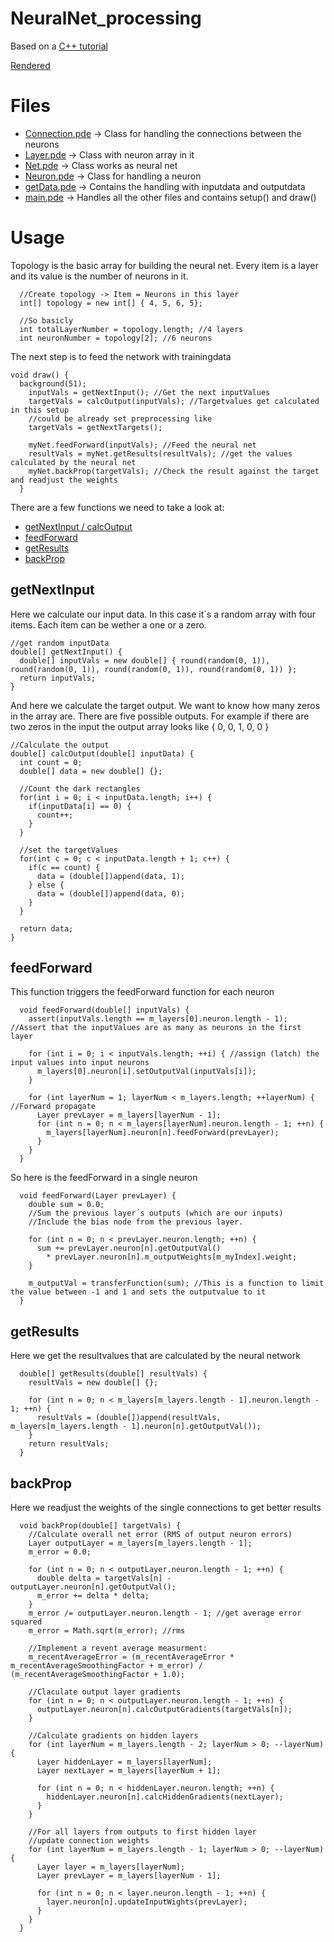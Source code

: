 # NeuralNet_processing

Based on a <a href="https://github.com/fasc8/NeuralNet_C-">C++ tutorial</a>

<a href="/images/MainFrame.png">Rendered</a>

# Files
- <a href="/main/Connection.pde">Connection.pde</a> -> Class for handling the connections between the neurons  
- <a href="/main/Layer.pde">Layer.pde</a> -> Class with neuron array in it  
- <a href="/main/Net.pde">Net.pde</a> -> Class works as neural net  
- <a href="/main/Neuron.pde">Neuron.pde</a> -> Class for handling a neuron  
- <a href="/main/getData.pde">getData.pde</a> -> Contains the handling with inputdata and outputdata  
- <a href="/main/main.pde">main.pde</a> -> Handles all the other files and contains setup() and draw()

# Usage

Topology is the basic array for building the neural net.
Every item is a layer and its value is the number of neurons in it.

```processing
  //Create topology -> Item = Neurons in this layer
  int[] topology = new int[] { 4, 5, 6, 5};
  
  //So basicly
  int totalLayerNumber = topology.length; //4 layers
  int neuronNumber = topology[2]; //6 neurons
```

The next step is to feed the network with trainingdata

```processing
void draw() {
  background(51);
    inputVals = getNextInput(); //Get the next inputValues
    targetVals = calcOutput(inputVals); //Targetvalues get calculated in this setup
    //could be already set preprocessing like
    targetVals = getNextTargets();
    
    myNet.feedForward(inputVals); //Feed the neural net
    resultVals = myNet.getResults(resultVals); //get the values calculated by the neural net
    myNet.backProp(targetVals); //Check the result against the target and readjust the weights
  }
  ```
There are a few functions we need to take a look at:  
  - <a href="https://github.com/fasc8/NeuralNet_processing#getnextinput">getNextInput / calcOutput</a>  
  - <a href="https://github.com/fasc8/NeuralNet_processing#feedforward">feedForward</a>  
  - <a href="https://github.com/fasc8/NeuralNet_processing#getresults">getResults</a>  
  - <a href="https://github.com/fasc8/NeuralNet_processing#backprop">backProp</a>  
    
## getNextInput

Here we calculate our input data. In this case it´s a random array with four items. Each item can be wether a one or a zero.
```processing
//get random inputData
double[] getNextInput() {
  double[] inputVals = new double[] { round(random(0, 1)), round(random(0, 1)), round(random(0, 1)), round(random(0, 1)) };
  return inputVals;
}
```

And here we calculate the target output. We want to know how many zeros in the array are. There are five possible outputs. For example if there are two zeros in the input the output array looks like { 0, 0, 1, 0, 0 }
```processing
//Calculate the output
double[] calcOutput(double[] inputData) {
  int count = 0;
  double[] data = new double[] {};
  
  //Count the dark rectangles
  for(int i = 0; i < inputData.length; i++) {
    if(inputData[i] == 0) {
      count++;
    }
  }
  
  //set the targetValues
  for(int c = 0; c < inputData.length + 1; c++) {
    if(c == count) {
      data = (double[])append(data, 1);
    } else {
      data = (double[])append(data, 0);
    }
  }
  
  return data;
}
```
## feedForward
This function triggers the feedForward function for each neuron
```processing
  void feedForward(double[] inputVals) {
    assert(inputVals.length == m_layers[0].neuron.length - 1); //Assert that the inputValues are as many as neurons in the first layer
    
    for (int i = 0; i < inputVals.length; ++i) { //assign (latch) the input values into input neurons
      m_layers[0].neuron[i].setOutputVal(inputVals[i]);
    }
    
    for (int layerNum = 1; layerNum < m_layers.length; ++layerNum) { //Forward propagate
      Layer prevLayer = m_layers[layerNum - 1];
      for (int n = 0; n < m_layers[layerNum].neuron.length - 1; ++n) {
        m_layers[layerNum].neuron[n].feedForward(prevLayer);
      }
    }
  }
```
So here is the feedForward in a single neuron
```processing
  void feedForward(Layer prevLayer) {
    double sum = 0.0;
    //Sum the previous layer´s outputs (which are our inputs)
    //Include the bias node from the previous layer.

    for (int n = 0; n < prevLayer.neuron.length; ++n) {
      sum += prevLayer.neuron[n].getOutputVal() 
        * prevLayer.neuron[n].m_outputWeights[m_myIndex].weight;
    }

    m_outputVal = transferFunction(sum); //This is a function to limit the value between -1 and 1 and sets the outputvalue to it
  }
```
## getResults
Here we get the resultvalues that are calculated by the neural network
```processing
  double[] getResults(double[] resultVals) {
    resultVals = new double[] {};

    for (int n = 0; n < m_layers[m_layers.length - 1].neuron.length - 1; ++n) {
      resultVals = (double[])append(resultVals, m_layers[m_layers.length - 1].neuron[n].getOutputVal());
    }
    return resultVals;
  }
```
## backProp
Here we readjust the weights of the single connections to get better results
```processing
  void backProp(double[] targetVals) {
    //Calculate overall net error (RMS of output neuron errors)
    Layer outputLayer = m_layers[m_layers.length - 1];
    m_error = 0.0;

    for (int n = 0; n < outputLayer.neuron.length - 1; ++n) {
      double delta = targetVals[n] - outputLayer.neuron[n].getOutputVal();
      m_error += delta * delta;
    }
    m_error /= outputLayer.neuron.length - 1; //get average error squared
    m_error = Math.sqrt(m_error); //rms

    //Implement a revent average measurment:
    m_recentAverageError = (m_recentAverageError * m_recentAverageSmoothingFactor + m_error) / (m_recentAverageSmoothingFactor + 1.0);

    //Claculate output layer gradients
    for (int n = 0; n < outputLayer.neuron.length - 1; ++n) {
      outputLayer.neuron[n].calcOutputGradients(targetVals[n]);
    }

    //Calculate gradients on hidden layers
    for (int layerNum = m_layers.length - 2; layerNum > 0; --layerNum) {
      Layer hiddenLayer = m_layers[layerNum];
      Layer nextLayer = m_layers[layerNum + 1];

      for (int n = 0; n < hiddenLayer.neuron.length; ++n) {
        hiddenLayer.neuron[n].calcHiddenGradients(nextLayer);
      }
    }

    //For all layers from outputs to first hidden layer
    //update connection weights
    for (int layerNum = m_layers.length - 1; layerNum > 0; --layerNum) {
      Layer layer = m_layers[layerNum];
      Layer prevLayer = m_layers[layerNum - 1];

      for (int n = 0; n < layer.neuron.length - 1; ++n) {
        layer.neuron[n].updateInputWights(prevLayer);
      }
    }
  }
```
